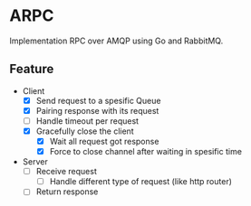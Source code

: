 # ARPC

Implementation RPC over AMQP using Go and RabbitMQ.

## Feature
- Client
  - [x] Send request to a spesific Queue
  - [x] Pairing response with its request
  - [ ] Handle timeout per request
  - [x] Gracefully close the client
    - [x] Wait all request got response
    - [x] Force to close channel after waiting in spesific time
- Server
  - [ ] Receive request
    - [ ] Handle different type of request (like http router)
  - [ ] Return response